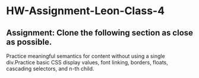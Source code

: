 # HW-Assignment-Leon-Class-4

<h2>Assignment: Clone the following section as close as possible.</h2>

<p> Practice meaningful semantics for content without using a single div.Practice basic CSS display values, font linking, borders, floats, cascading selectors, and n-th child.</p>
